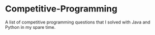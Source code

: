 # Competitive-Programming
A list of competitive programming questions that I solved with Java and Python in my spare time.
